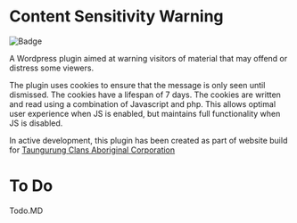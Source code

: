 # Content Sensitivity Warning
![Badge](https://img.shields.io/badge/Wordpress%20Plugin-Not%20Ready-yellow.svg "In Beta")

A Wordpress plugin aimed at warning visitors of material that may offend or distress some viewers.

The plugin uses cookies to ensure that the message is only seen until dismissed. The cookies have a lifespan of 7 days. The cookies are written and read using a combination of Javascript and php. This allows optimal user experience when JS is enabled, but maintains full functionality when JS is disabled.

In active development, this plugin has been created as part of website build for [Taungurung Clans Aboriginal Corporation](http://taungurung.com.au/ "TCAC's website")

# To Do

Todo.MD
